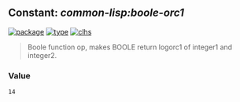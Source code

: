 ## Constant: ***common-lisp:boole-orc1***
[![package](https://img.shields.io/badge/Package-COMMON--LISP-5f9ea0.svg?style=social&colorA=999999)](../) [![type](https://img.shields.io/badge/Type-Constant-5f9ea0.svg?style=social&colorA=999999)](../#constant) [![clhs](https://img.shields.io/badge/CLHS-BOOLE--ORC1-5f9ea0.svg?style=social&colorA=999999)](http://www.lispworks.com/documentation/HyperSpec/Body/v_b_1_b.htm) 

> Boole function op, makes BOOLE return logorc1 of integer1 and integer2.

### Value
```
14
```
